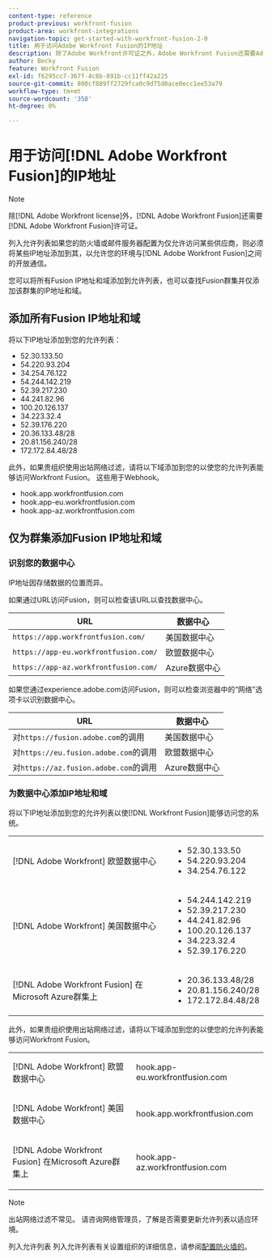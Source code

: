 ```yaml
---
content-type: reference
product-previous: workfront-fusion
product-area: workfront-integrations
navigation-topic: get-started-with-workfront-fusion-2-0
title: 用于访问Adobe Workfront Fusion的IP地址
description: 除了Adobe Workfront许可证之外，Adobe Workfront Fusion还需要Adobe Workfront Fusion许可证。
author: Becky
feature: Workfront Fusion
exl-id: f6295cc7-367f-4c8b-891b-cc11ff42a225
source-git-commit: 800cf889ff2729fca0c9d75d0ace0ecc1ee53a79
workflow-type: tm+mt
source-wordcount: '358'
ht-degree: 0%

---
```


# 用于访问[!DNL Adobe Workfront Fusion]的IP地址

>[!NOTE]
>
>除[!DNL Adobe Workfront license]外，[!DNL Adobe Workfront Fusion]还需要[!DNL Adobe Workfront Fusion]许可证。

列入允许列表如果您的防火墙或邮件服务器配置为仅允许访问某些供应商，则必须将某些IP地址添加到其，以允许您的环境与[!DNL Adobe Workfront Fusion]之间的开放通信。

您可以将所有Fusion IP地址和域添加到允许列表，也可以查找Fusion群集并仅添加该群集的IP地址和域。

## 添加所有Fusion IP地址和域

将以下IP地址添加到您的允许列表：

* 52.30.133.50
* 54.220.93.204
* 34.254.76.122
* 54.244.142.219
* 52.39.217.230
* 44.241.82.96
* 100.20.126.137
* 34.223.32.4
* 52.39.176.220
* 20.36.133.48/28
* 20.81.156.240/28
* 172.172.84.48/28

此外，如果贵组织使用出站网络过滤，请将以下域添加到您的以使您的允许列表能够访问Workfront Fusion。 这些用于Webhook。

* hook.app.workfrontfusion.com
* hook.app-eu.workfrontfusion.com
* hook.app-az.workfrontfusion.com

## 仅为群集添加Fusion IP地址和域

### 识别您的数据中心

IP地址因存储数据的位置而异。

如果通过URL访问Fusion，则可以检查该URL以查找数据中心。

| URL | 数据中心 |
| --- | --- |
| `https://app.workfrontfusion.com/` | 美国数据中心 |
| `https://app-eu.workfrontfusion.com/` | 欧盟数据中心 |
| `https://app-az.workfrontfusion.com/` | Azure数据中心 |

如果您通过experience.adobe.com访问Fusion，则可以检查浏览器中的“网络”选项卡以识别数据中心。

| URL | 数据中心 |
| --- | --- |
| 对`https://fusion.adobe.com`的调用 | 美国数据中心 |
| 对`https://eu.fusion.adobe.com`的调用 | 欧盟数据中心 |
| 对`https://az.fusion.adobe.com`的调用 | Azure数据中心 |

### 为数据中心添加IP地址和域

将以下IP地址添加到您的允许列表以使[!DNL Workfront Fusion]能够访问您的系统。

<table style="table-layout:auto"> 
 <col> 
 <col> 
 <tbody> 
  <tr> 
   <td role="rowheader">[!DNL Adobe Workfront] 欧盟数据中心</td> 
   <td> 
    <ul> 
     <li>52.30.133.50</li> 
     <li>54.220.93.204</li> 
     <li>34.254.76.122</li> 
    </ul> </td> 
  </tr> 
  <tr> 
   <td role="rowheader"> <p>[!DNL Adobe Workfront] 美国数据中心</p> </td> 
   <td> 
    <ul> 
     <li>54.244.142.219</li> 
     <li>52.39.217.230</li> 
     <li>44.241.82.96</li>
     <li>100.20.126.137</li>
     <li>34.223.32.4</li>
     <li>52.39.176.220</li>
    </ul> </td> 
  </tr> 
  <tr> 
   <td role="rowheader">[!DNL Adobe Workfront Fusion] 在Microsoft Azure群集上</td> 
   <td> 
    <ul> 
     <li>20.36.133.48/28</li> 
     <li>20.81.156.240/28</li> 
     <li>172.172.84.48/28</li> 
    </ul> </td> 
  </tr> 
 </tbody> 
</table>

此外，如果贵组织使用出站网络过滤，请将以下域添加到您的以使您的允许列表能够访问Workfront Fusion。

<table style="table-layout:auto">
 <col> 
 <col> 
 <tbody> 
  <tr> 
   <td role="rowheader">[!DNL Adobe Workfront] 欧盟数据中心</td> 
   <td> <p> hook.app-eu.workfrontfusion.com </p> </td> 
  </tr> 
  <tr> 
   <td role="rowheader"> <p>[!DNL Adobe Workfront] 美国数据中心</p> </td> 
   <td> <p>hook.app.workfrontfusion.com </p> </td> 
  </tr> 
  <tr> 
   <td role="rowheader"> <p>[!DNL Adobe Workfront Fusion] 在Microsoft Azure群集上</p> </td> 
   <td> <p>hook.app-az.workfrontfusion.com </p> </td> 
  </tr> 
 </tbody> 
</table>

>[!NOTE]
>
>出站网络过滤不常见。 请咨询网络管理员，了解是否需要更新允许列表以适应环境。

列入允许列表 列入允许列表有关设置组织的详细信息，请参阅[配置防火墙的](../../administration-and-setup/get-started-wf-administration/configure-your-firewall.md)。
